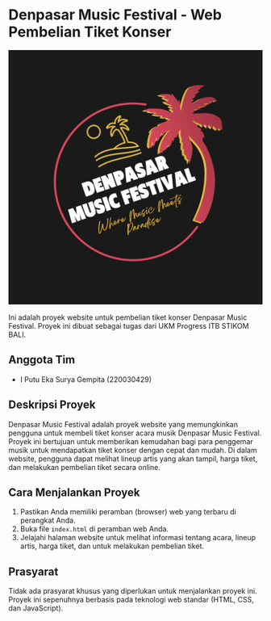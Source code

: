 # Denpasar Music Festival - Web Pembelian Tiket Konser

![Denpasar Music Festival Logo](images/logofestival.png)

Ini adalah proyek website untuk pembelian tiket konser Denpasar Music Festival. Proyek ini dibuat sebagai tugas dari UKM Progress ITB STIKOM BALI.

## Anggota Tim

- I Putu Eka Surya Gempita (220030429)

## Deskripsi Proyek

Denpasar Music Festival adalah proyek website yang memungkinkan pengguna untuk membeli tiket konser acara musik Denpasar Music Festival. Proyek ini bertujuan untuk memberikan kemudahan bagi para penggemar musik untuk mendapatkan tiket konser dengan cepat dan mudah. Di dalam website, pengguna dapat melihat lineup artis yang akan tampil, harga tiket, dan melakukan pembelian tiket secara online.

## Cara Menjalankan Proyek

1. Pastikan Anda memiliki peramban (browser) web yang terbaru di perangkat Anda.
2. Buka file `index.html` di peramban web Anda.
3. Jelajahi halaman website untuk melihat informasi tentang acara, lineup artis, harga tiket, dan untuk melakukan pembelian tiket.

## Prasyarat

Tidak ada prasyarat khusus yang diperlukan untuk menjalankan proyek ini. Proyek ini sepenuhnya berbasis pada teknologi web standar (HTML, CSS, dan JavaScript).